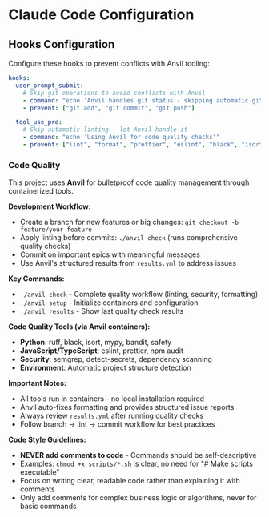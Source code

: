 # Claude Code Configuration

## Hooks Configuration

Configure these hooks to prevent conflicts with Anvil tooling:

```yaml
hooks:
  user_prompt_submit:
    # Skip git operations to avoid conflicts with Anvil
    - command: "echo 'Anvil handles git status - skipping automatic git operations'"
    - prevent: ["git add", "git commit", "git push"]

  tool_use_pre:
    # Skip automatic linting - let Anvil handle it
    - command: "echo 'Using Anvil for code quality checks'"
    - prevent: ["lint", "format", "prettier", "eslint", "black", "isort"]
```

### Code Quality

This project uses **Anvil** for bulletproof code quality management through containerized tools.

**Development Workflow:**

- Create a branch for new features or big changes: `git checkout -b feature/your-feature`
- Apply linting before commits: `./anvil check` (runs comprehensive quality checks)
- Commit on important epics with meaningful messages
- Use Anvil's structured results from `results.yml` to address issues

**Key Commands:**

- `./anvil check` - Complete quality workflow (linting, security, formatting)
- `./anvil setup` - Initialize containers and configuration
- `./anvil results` - Show last quality check results

**Code Quality Tools (via Anvil containers):**

- **Python**: ruff, black, isort, mypy, bandit, safety
- **JavaScript/TypeScript**: eslint, prettier, npm audit
- **Security**: semgrep, detect-secrets, dependency scanning
- **Environment**: Automatic project structure detection

**Important Notes:**

- All tools run in containers - no local installation required
- Anvil auto-fixes formatting and provides structured issue reports
- Always review `results.yml` after running quality checks
- Follow branch → lint → commit workflow for best practices

**Code Style Guidelines:**
- **NEVER add comments to code** - Commands should be self-descriptive
- Examples: `chmod +x scripts/*.sh` is clear, no need for "# Make scripts executable"
- Focus on writing clear, readable code rather than explaining it with comments
- Only add comments for complex business logic or algorithms, never for basic commands
